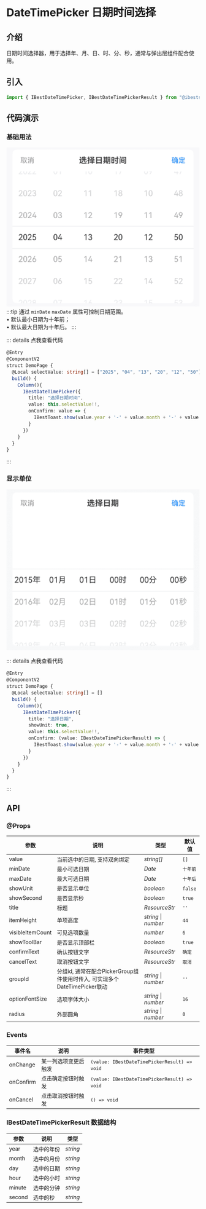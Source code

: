# DateTimePicker 日期时间选择

## 介绍

日期时间选择器，用于选择年、月、日、时、分、秒，通常与弹出层组件配合使用。

## 引入

```ts
import { IBestDateTimePicker, IBestDateTimePickerResult } from "@ibestservices/ibest-ui-v2";
```

## 代码演示

### 基础用法

![基础用法](./images/base.png)
:::tip
通过 `minDate` `maxDate` 属性可控制日期范围。   
• 默认最小日期为十年前；   
• 默认最大日期为十年后。
:::

::: details 点我查看代码
```ts
@Entry
@ComponentV2
struct DemoPage {
  @Local selectValue: string[] = ["2025", "04", "13", "20", "12", "50"]
  build() {
    Column(){
      IBestDateTimePicker({
        title: "选择日期时间",
        value: this.selectValue!!,
        onConfirm: value => {
          IBestToast.show(value.year + '-' + value.month + '-' + value.day + ' ' + value.hour + ':' + value.minute + ':' + value.second)
        }
      })
    }
  }
}
```
:::

### 显示单位

![显示单位](./images/unit.png)

::: details 点我查看代码
```ts
@Entry
@ComponentV2
struct DemoPage {
  @Local selectValue: string[] = []
  build() {
    Column(){
      IBestDateTimePicker({
        title: "选择日期",
        showUnit: true,
        value: this.selectValue!!,
        onConfirm: (value: IBestDateTimePickerResult) => {
          IBestToast.show(value.year + '-' + value.month + '-' + value.day + ' ' + value.hour + ':' + value.minute + ':' + value.second)
        }
      })
    }
  }
}
```
:::


## API

### @Props

| 参数         | 说明                                          | 类型      | 默认值     |
| ------------ | ---------------------------------------------| --------- | ---------- |
| value        | 当前选中的日期, 支持双向绑定                     | _string[]_  | `[]` | 
| minDate      | 最小可选日期                                   | _Date_  |    `十年前`     |
| maxDate      | 最大可选日期                                   | _Date_ | `十年后`  |
| showUnit     | 是否显示单位                                   | _boolean_ | `false` |
| showSecond   | 是否显示秒                                     | _boolean_ | `true` |
| title        |  标题                                         | _ResourceStr_ |  `''`  |
| itemHeight   | 单项高度                                       | _string_ \| _number_ | `44` |
| visibleItemCount | 可见选项数量                                | _number_ | `6`   |
| showToolBar   | 是否显示顶部栏                                 | _boolean_ | `true` |
| confirmText   | 确认按钮文字                                   | _ResourceStr_ |  `确定`  |
| cancelText    | 取消按钮文字                                   | _ResourceStr_ |  `取消`  |
| groupId       | 分组id, 通常在配合PickerGroup组件使用时传入, 可实现多个DateTimePicker联动 | _string_ \| _number_ | `''` |
| optionFontSize| 选项字体大小                                   | _string_ \| _number_ | `16`   |
| radius        | 外部圆角                                       | _string_ \| _number_ | `0`   |
 
### Events

| 事件名     | 说明               | 事件类型             |
| ----------| -------------------| -------------------------------- |
| onChange  | 某一列选项变更后触发 | `(value: IBestDateTimePickerResult) => void` |
| onConfirm | 点击确定按钮时触发   | `(value: IBestDateTimePickerResult) => void` |
| onCancel  |  点击取消按钮时触发  | `() => void` |

### IBestDateTimePickerResult 数据结构
| 参数         | 说明               | 类型      |
| ------------ | ------------------| --------- |
| year         | 选中的年份          | _string_  |
| month        | 选中的月份          | _string_  |
| day          | 选中的日期          | _string_  |
| hour         | 选中的小时          | _string_  |
| minute       | 选中的分钟          | _string_  |
| second       | 选中的秒            | _string_  |